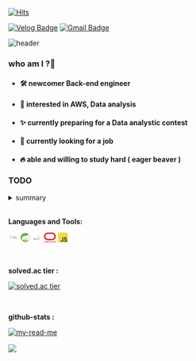 [![Hits](https://hits.seeyoufarm.com/api/count/incr/badge.svg?url=https%3A%2F%2Fgithub.com%2FGoAdRider&count_bg=%231B41C3&title_bg=%23CF0A0A&icon=&icon_color=%23DD9B9B&title=hits&edge_flat=false)](https://hits.seeyoufarm.com)

[![Velog Badge](http://img.shields.io/badge/-VELOG-20c997?style=flat&link=https://velog.io/@osk3856)](https://velog.io/@osk3856)
[![Gmail Badge](https://img.shields.io/badge/Gmail-d14836?style=flat-square&logo=Gmail&logoColor=white&link=mailto:osk3856@gmail.com)](mailto:osk3856@gmail.com)

![header](https://capsule-render.vercel.app/api?type=egg&color=auto&height=300&section=header&text=SEONGKEUN%20OH&fontSize=90&animation=fadeIn&fontAlignY=38&desc=FROM%20SOUTH%20KOREA❤&descAlignY=51&descAlign=62)

### who am I ?👋

 * #### 🛠 newcomer Back-end engineer
 * #### 🧡 interested in AWS, Data analysis
 * #### ✨ currently preparing for a Data analystic contest
 * #### 👀 currently looking for a job
 * #### 🔥 able and willing to study hard ( eager beaver )


### TODO
<details>
  <summary>summary</summary>
  
   - [ ] 백준 기초강의에 수렴하는 부분 알고리즘
   - [ ] 클론코딩 - 리팩토링 개인프로젝트
  
</details>


<br/>

**Languages and Tools:**  

<code><img height="20" src="https://raw.githubusercontent.com/github/explore/80688e429a7d4ef2fca1e82350fe8e3517d3494d/topics//java/java.png"></code>
<code><img height="20" src="https://raw.githubusercontent.com/github/explore/80688e429a7d4ef2fca1e82350fe8e3517d3494d/topics/spring-boot/spring-boot.png"></code>
<code><img height="20" src="https://raw.githubusercontent.com/github/explore/5c058a388828bb5fde0bcafd4bc867b5bb3f26f3/topics/mysql/mysql.png"></code> 
<code><img height="20" src="https://github.com/GoAdRider/GoAdRider/blob/main/images/oracle.png"></code>
<code><img height="20" src="https://raw.githubusercontent.com/github/explore/80688e429a7d4ef2fca1e82350fe8e3517d3494d/topics/javascript/javascript.png"></code>

<br/>



**solved.ac tier :**

[![solved.ac tier](http://mazassumnida.wtf/api/v2/generate_badge?boj=osk3425)](https://solved.ac/osk3425)

<br/>

**github-stats :**

[![my-read-me](https://github-readme-stats.vercel.app/api?username=GoAdRider&show_icons=true&theme=radical)](https://github.com/GoAdRider/GoAdRider)


<a href="https://github.com/GoAdRider/GoAdRider">
  <img align="center" src="https://github-readme-stats.anuraghazra1.vercel.app/api/top-langs/?username=GoAdRider&layout=compact&theme=material-palenight" />
</a>

<!--
**GoAdRider/GoAdRider** is a ✨ _special_ ✨ repository because its `README.md` (this file) appears on your GitHub profile.

Here are some ideas to get you started:

- 🔭 I’m currently working on ...
- 🌱 I’m currently learning ...
- 👯 I’m looking to collaborate on ...
- 🤔 I’m looking for help with ...
- 💬 Ask me about ...
- 📫 How to reach me: ...
- 😄 Pronouns: ...
- ⚡ Fun fact: ...
-->
